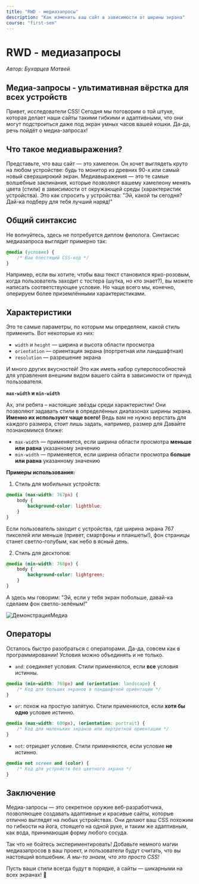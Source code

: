 ```yaml
---
title: "RWD - медиазапросы"
description: "Как изменить ваш сайт в зависимости от ширины экрана"
course: "first-sem"
---
```


# RWD - медиазапросы

_Автор: Бухарцев Матвей_

## Медиа-запросы - ультимативная вёрстка для всех устройств

Привет, исследователи CSS! Сегодня мы поговорим о той штуке, которая делает наши сайты такими гибкими и адаптивными, что они могут подстроиться даже под экран умных часов вашей кошки. Да-да, речь пойдёт о медиа-запросах!

## Что такое медиавыражения?

Представьте, что ваш сайт — это хамелеон. Он хочет выглядеть круто на любом устройстве: будь то монитор из древних 90-х или самый новый сверхширокий экран. Медиавыражения — это те самые волшебные заклинания, которые позволяют вашему хамелеону менять цвета (стили) в зависимости от окружающей среды (характеристик устройства). Это как спросить у устройства: "Эй, какой ты сегодня? Дай-ка подберу для тебя лучший наряд!"

## Общий синтаксис

Не волнуйтесь, здесь не потребуется диплом филолога. Синтаксис медиазапроса выглядит примерно так:

```css
@media (условие) {
    /* Ваш блестящий CSS-код */
}
```

Например, если вы хотите, чтобы ваш текст становился ярко-розовым, когда пользователь заходит с тостера (шутка, но кто знает?), вы можете написать соответствующее условие. Но чаще всего мы, конечно, оперируем более приземлёнными характеристиками.

## Характеристики

Это те самые параметры, по которым мы определяем, какой стиль применить. Вот некоторые из них:

- `width` и `height` — ширина и высота области просмотра
- `orientation` — ориентация экрана (портретная или ландшафтная)
- `resolution` — разрешение экрана

И много других вкусностей! Это как иметь набор суперспособностей для управления внешним видом вашего сайта в зависимости от причуд пользователя.

**`max-width` и `min-width`**

Ах, эти ребята – настоящие звёзды среди характеристик! Они позволяют задавать стили в определённых диапазонах ширины экрана. **Именно их используют чаще всего!** Ведь вам не нужно верстать для каждого размера, стоит лишь задать, например, размер для Давайте познакомимся ближе:

- `max-width` — применяется, если ширина области просмотра **меньше или равна** указанному значению
- `min-width` — применяется, если ширина области просмотра **больше или равна** указанному значению

**Примеры использования:**

1.  Стиль для мобильных устройств:

```css
@media (max-width: 767px) {
    body {
        background-color: lightblue;
    }
}
```

Если пользователь заходит с устройства, где ширина экрана 767 пикселей или меньше (привет, смартфоны и планшеты!), фон страницы станет светло-голубым, как небо в ясный день.

2.  Стиль для десктопов:

```css
@media (min-width: 768px) {
    body {
        background-color: lightgreen;
    }
}
```

А здесь мы говорим: "Эй, если у тебя экран побольше, давай-ка сделаем фон светло-зелёным!"

![ДемонстрацияМедиа](/web-course-site/rwd/img1.gif)

## Операторы

Осталось быстро разобраться с операторами. Да-да, совсем как в программировании! Условия можно объединять и не только.

- `and`: соединяет условия. Стили применяются, если **все** условия истинны.

```css
@media (min-width: 768px) and (orientation: landscape) {
    /* Код для больших экранов в ландшафтной ориентации */
}
```

- `or`: похож на простую запятую. Стили применяются, если **хотя бы одно** условие истинно.

```css
@media (max-width: 600px), (orientation: portrait) {
    /* Код для маленьких экранов или портретной ориентации */
}
```

- `not`: отрицает условие. Стили применяются, если условие **не** истинно.

```css
@media not screen and (color) {
    /* Код для устройств без цветного экрана */
}
```

## Заключение

Медиа-запросы — это секретное оружие веб-разработчика, позволяющее создавать адаптивные и красивые сайты, которые отлично выглядят на любых устройствах. Они делают ваш CSS похожим по гибкости на йога, стоящего на одной руке, и таким же адаптивным, как вода, принимающая форму любого сосуда.

Так что не бойтесь экспериментировать! Добавьте немного магии медиазапросов в ваш проект, и пользователи будут считать, что вы настоящий волшебник. _А мы-то знаем, что это просто CSS!_

Пусть ваши стили всегда будут в порядке, а сайты — шикарными на всех экранах! 🚀
